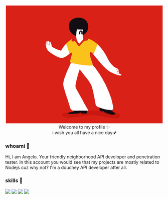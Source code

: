 <p align="center">
  <img src="https://raw.githubusercontent.com/KiDxS/KiDxS/main/dancing.gif">
  <br>
  Welcome to my profile ✨
  <br>
  i wish you all have a nice day.💕
</p>



### whoami 🤔 
Hi, I am Angelo. Your friendly neighborhood API developer and penetration tester. In this account you would see that my projects are mostly related to Nodejs cuz why not? I'm a douchey API developer after all.

### skills 🌱
<div>
  <img src="https://img.icons8.com/color/50/000000/nodejs.png"/>
  <img src="https://img.icons8.com/color/48/000000/javascript--v2.png"/>
  <img src="https://img.icons8.com/doodle/48/000000/hacking.png"/>
  <img src="https://img.icons8.com/office/40/000000/api-settings.png"/>
 </div>

<!--
**KiDxS/KiDxS** is a ✨ _special_ ✨ repository because its `README.md` (this file) appears on your GitHub profile.

Here are some ideas to get you started:

- 🔭 I’m currently working on ...
- 🌱 I’m currently learning ...
- 👯 I’m looking to collaborate on ...
- 🤔 I’m looking for help with ...
- 💬 Ask me about ...
- 📫 How to reach me: ...
- 😄 Pronouns: ...
- ⚡ Fun fact: ...
-->
